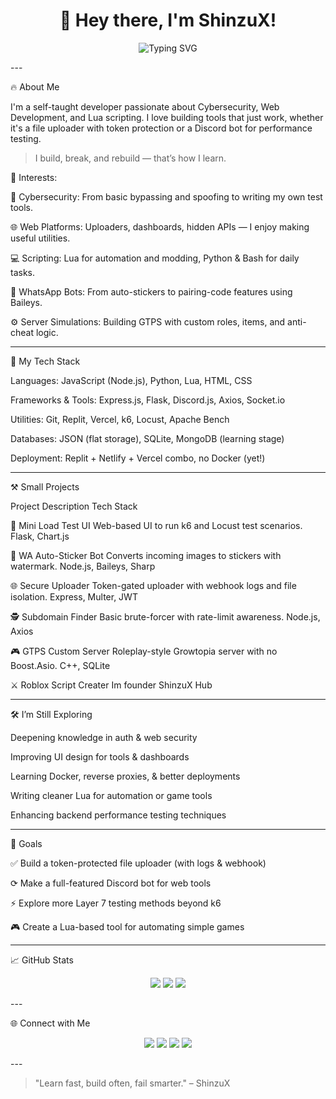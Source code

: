 <h1 align="center">👋 Hey there, I'm ShinzuX!</h1>
<p align="center">
  <img src="https://readme-typing-svg.herokuapp.com/?center=true&width=600&lines=Cybersecurity+Explorer;Web+Tool+Builder;Lua+Script+Tinkerer;Always+Learning+Something+New" alt="Typing SVG" />
</p>
---

🔥 About Me

I'm a self-taught developer passionate about Cybersecurity, Web Development, and Lua scripting. I love building tools that just work, whether it's a file uploader with token protection or a Discord bot for performance testing.

> I build, break, and rebuild — that’s how I learn.



🧠 Interests:

🔐 Cybersecurity: From basic bypassing and spoofing to writing my own test tools.

🌐 Web Platforms: Uploaders, dashboards, hidden APIs — I enjoy making useful utilities.

💻 Scripting: Lua for automation and modding, Python & Bash for daily tasks.

📱 WhatsApp Bots: From auto-stickers to pairing-code features using Baileys.

⚙️ Server Simulations: Building GTPS with custom roles, items, and anti-cheat logic.



---

🧙 My Tech Stack

Languages: JavaScript (Node.js), Python, Lua, HTML, CSS

Frameworks & Tools: Express.js, Flask, Discord.js, Axios, Socket.io

Utilities: Git, Replit, Vercel, k6, Locust, Apache Bench

Databases: JSON (flat storage), SQLite, MongoDB (learning stage)

Deployment: Replit + Netlify + Vercel combo, no Docker (yet!)



---

⚒️ Small Projects

Project	Description	Tech Stack

🧪 Mini Load Test UI	Web-based UI to run k6 and Locust test scenarios.	Flask, Chart.js

🤖 WA Auto-Sticker Bot	Converts incoming images to stickers with watermark.	Node.js, Baileys, Sharp

🌐 Secure Uploader	Token-gated uploader with webhook logs and file isolation.	Express, Multer, JWT

🕵️ Subdomain Finder	Basic brute-forcer with rate-limit awareness.	Node.js, Axios

🎮 GTPS Custom Server	Roleplay-style Growtopia server with no Boost.Asio.	C++, SQLite

⚔️ Roblox Script Creater Im founder ShinzuX Hub


---

🛠️ I’m Still Exploring

Deepening knowledge in auth & web security

Improving UI design for tools & dashboards

Learning Docker, reverse proxies, & better deployments

Writing cleaner Lua for automation or game tools

Enhancing backend performance testing techniques



---

🎯 Goals

✅ Build a token-protected file uploader (with logs & webhook)

⟳ Make a full-featured Discord bot for web tools

⚡ Explore more Layer 7 testing methods beyond k6

🎮 Create a Lua-based tool for automating simple games



---

📈 GitHub Stats

<p align="center">
  <img src="https://github-readme-stats.vercel.app/api?username=shimunax&show_icons=true&theme=tokyonight&count_private=true" />
  <img src="https://github-readme-streak-stats.herokuapp.com/?user=shimunax&theme=tokyonight" />
  <img src="https://github-readme-stats.vercel.app/api/top-langs/?username=shimunax&layout=compact&theme=tokyonight" />
</p>
---

🌐 Connect with Me

<p align="center">
  <a href="https://t.me/ShinzuXjack"><img src="https://img.shields.io/badge/Telegram-26A5E4?style=flat&logo=telegram&logoColor=white" /></a>
  <a href="https://discord.gg/EJkYJMt337"><img src="https://img.shields.io/badge/Discord-7289DA?style=flat&logo=discord&logoColor=white" /></a>
  <a href="https://linkedin.com/in/shimunax"><img src="https://img.shields.io/badge/LinkedIn-0077B5?style=flat&logo=linkedin&logoColor=white" /></a>
  <a href="#"><img src="https://img.shields.io/badge/Twitter-1DA1F2?style=flat&logo=twitter&logoColor=white" /></a>
</p>
---

> "Learn fast, build often, fail smarter." – ShinzuX



